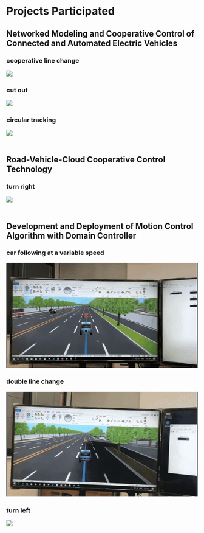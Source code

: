 # Projects Participated

## Networked Modeling and Cooperative Control of Connected and Automated Electric Vehicles
### cooperative line change<br>
![](https://github.com/jieli18/projects_participated/blob/main/cooperative_line_change.gif)<br>
### cut out<br>
![](https://github.com/jieli18/projects_participated/blob/main/cut_out.gif)<br>
### circular tracking<br>
![](https://github.com/jieli18/projects_participated/blob/main/circular_tracking_2x.gif)<br><br>

## Road-Vehicle-Cloud Cooperative Control Technology
### turn right<br>
![](https://github.com/jieli18/projects_participated/blob/main/turn_right.gif)<br><br>

## Development and Deployment of Motion Control Algorithm with Domain Controller
### car following at a variable speed<br>
![](https://github.com/jieli18/projects_participated/blob/main/HIL_variable_speed.gif)<br>
### double line change<br>
![](https://github.com/jieli18/projects_participated/blob/main/HIL_double_shift_line.gif)<br>
### turn left<br>
![](https://github.com/jieli18/projects_participated/blob/main/HIL_turn_left.gif)<br><br>
